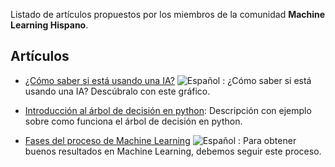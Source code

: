 Listado de artículos propuestos por los miembros de la comunidad **Machine Learning Hispano**. 

## Artículos

* [¿Cómo saber si está usando una IA?](https://www.technologyreview.es/s/10738/como-saber-si-esta-usando-una-ia-descubralo-con-este-grafico?fbclid=IwAR0jBC2HooVH9RXiOIT77b84OTCa14mLZWEd06FJVAgc6ZIlh1b7snTwAoI) ![Español](http://www.kreativekorp.com/lib/flags/es.png) : ¿Cómo saber si está usando una IA? Descúbralo con este gráfico.

* [Introducción al árbol de decisión en python](http://www.aprendemachinelearning.com/arbol-de-decision-en-python-clasificacion-y-prediccion/): Descripción con ejemplo sobre como funciona el árbol de decisión en python.

* [Fases del proceso de Machine Learning](https://iartificial.net/fases-del-proceso-de-machine-learning/) ![Español](http://www.kreativekorp.com/lib/flags/es.png) : Para obtener buenos resultados en Machine Learning, debemos seguir este proceso.
